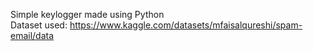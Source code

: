 Simple keylogger made using Python <br />
Dataset used: https://www.kaggle.com/datasets/mfaisalqureshi/spam-email/data
